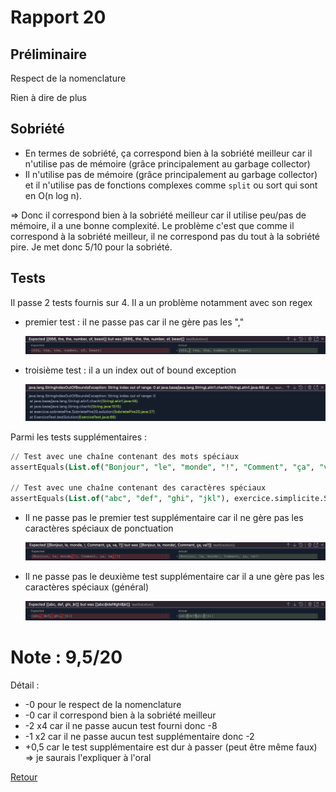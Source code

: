 # Rapport 20

## Préliminaire

Respect de la nomenclature

Rien à dire de plus

## Sobriété

- En termes de sobriété, ça correspond bien à la sobriété meilleur car il n'utilise pas de mémoire (grâce principalement au garbage collector)
- Il n'utilise pas de mémoire (grâce principalement au garbage collector) et il n'utilise pas de fonctions complexes comme `split` ou sort qui sont en O(n log n).

⇒ Donc il correspond bien à la sobriété meilleur car il utilise peu/pas de mémoire, il a une bonne complexité. Le problème c'est que comme il correspond à la sobriété meilleur, il ne correspond pas du tout à la sobriété pire. Je met donc 5/10 pour la sobriété.

## Tests

Il passe 2 tests fournis sur 4. Il a un problème notamment avec son regex

- premier test : il ne passe pas car il ne gère pas les ","
    
    ![Untitled](./Rapport%2020/Untitled.png)
    
- troisième test : il a un index out of bound exception
    
    ![Untitled](./Rapport%2020/Untitled%201.png)
    

Parmi les tests supplémentaires :

```sql
// Test avec une chaîne contenant des mots spéciaux
assertEquals(List.of("Bonjour", "le", "monde", "!", "Comment", "ça", "va", "?"), exercice.simplicite.SimpliciteMeilleur.solution("Bonjour le monde! Comment ça va?", List.of("B", "l", "m", "C", "v")));

// Test avec une chaîne contenant des caractères spéciaux
assertEquals(List.of("abc", "def", "ghi", "jkl"), exercice.simplicite.SimpliciteMeilleur.solution("abc@def#ghi$jkl", List.of("a", "d", "g", "j")));
```

- Il ne passe pas le premier test supplémentaire car il ne gère pas les caractères spéciaux de ponctuation
    
    ![Untitled](./Rapport%2020/Untitled%202.png)
    
- Il ne passe pas le deuxième test supplémentaire car il a une gère pas les caractères spéciaux (général)
    
    ![Untitled](./Rapport%2020/Untitled%203.png)
    

# Note : 9,5/20

Détail :

- -0 pour le respect de la nomenclature
- -0 car il correspond bien à la sobriété meilleur
- -2 x4 car il ne passe aucun test fourni donc -8
- -1 x2 car il ne passe aucun test supplémentaire donc -2
- +0,5 car le test supplémentaire est dur à passer (peut être même faux) => je saurais l'expliquer à l'oral


[Retour](..//Sobrie%CC%81te%CC%81_pire.md)